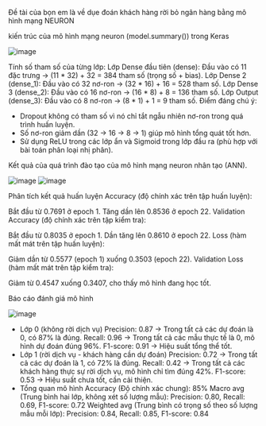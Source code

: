 Đề tài của bọn em là về dụe đoán khách hàng rời bỏ ngân hàng bằng mô hình mạng NEURON

kiến trúc của mô hình mạng neuron (model.summary()) trong Keras

![image](https://github.com/user-attachments/assets/8baab799-f3d5-425b-9a27-f573996ed706)

 Tính số tham số của từng lớp:
Lớp Dense đầu tiên (dense):
  Đầu vào có 11 đặc trưng → (11 * 32) + 32 = 384 tham số (trọng số + bias).
Lớp Dense 2 (dense_1):
  Đầu vào có 32 nơ-ron → (32 * 16) + 16 = 528 tham số.
Lớp Dense 3 (dense_2):
  Đầu vào có 16 nơ-ron → (16 * 8) + 8 = 136 tham số.
Lớp Output (dense_3):
  Đầu vào có 8 nơ-ron → (8 * 1) + 1 = 9 tham số.
Điểm đáng chú ý:
- Dropout không có tham số vì nó chỉ tắt ngẫu nhiên nơ-ron trong quá trình huấn luyện.
- Số nơ-ron giảm dần (32 → 16 → 8 → 1) giúp mô hình tổng quát tốt hơn.
- Sử dụng ReLU trong các lớp ẩn và Sigmoid trong lớp đầu ra (phù hợp với bài toán phân loại nhị phân).

Kết quả của quá trình đào tạo của mô hình mạng neuron nhân tạo (ANN).

![image](https://github.com/user-attachments/assets/5993fa33-4acc-4701-b6c7-4f21bbdd6202)
![image](https://github.com/user-attachments/assets/ac7fc257-b56b-40c6-b9ee-1fb23e631ec3)


Phân tích kết quả huấn luyện
Accuracy (độ chính xác trên tập huấn luyện):

Bắt đầu từ 0.7691 ở epoch 1.
Tăng dần lên 0.8536 ở epoch 22.
Validation Accuracy (độ chính xác trên tập kiểm tra):

Bắt đầu từ 0.8035 ở epoch 1.
Dần tăng lên 0.8610 ở epoch 22.
Loss (hàm mất mát trên tập huấn luyện):

Giảm dần từ 0.5577 (epoch 1) xuống 0.3503 (epoch 22).
Validation Loss (hàm mất mát trên tập kiểm tra):

Giảm từ 0.4547 xuống 0.3407, cho thấy mô hình đang học tốt.

Báo cáo đánh giá mô hình

![image](https://github.com/user-attachments/assets/1de4b17d-e85f-45e0-b8ef-b820ff5d2bfe)

- Lớp 0 (không rời dịch vụ)
Precision: 0.87 → Trong tất cả các dự đoán là 0, có 87% là đúng.
Recall: 0.96 → Trong tất cả các mẫu thực tế là 0, mô hình dự đoán đúng 96%.
F1-score: 0.91 → Hiệu suất tổng thể tốt.
- Lớp 1 (rời dịch vụ - khách hàng cần dự đoán)
Precision: 0.72 → Trong tất cả các dự đoán là 1, có 72% là đúng.
Recall: 0.42 → Trong tất cả các khách hàng thực sự rời dịch vụ, mô hình chỉ tìm đúng 42%.
F1-score: 0.53 → Hiệu suất chưa tốt, cần cải thiện.
- Tổng quan mô hình
Accuracy (Độ chính xác chung): 85%
Macro avg (Trung bình hai lớp, không xét số lượng mẫu):
Precision: 0.80, Recall: 0.69, F1-score: 0.72
Weighted avg (Trung bình có trọng số theo số lượng mẫu mỗi lớp):
Precision: 0.84, Recall: 0.85, F1-score: 0.84
